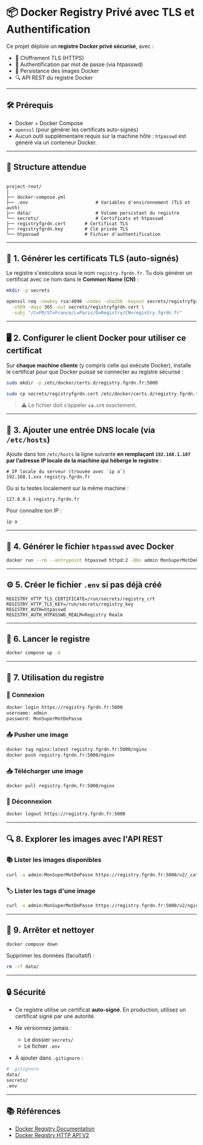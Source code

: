 # 📦 Docker Registry Privé avec TLS et Authentification

Ce projet déploie un **registre Docker privé sécurisé**, avec :

- 🔐 Chiffrement TLS (HTTPS)
- 👤 Authentification par mot de passe (via htpasswd)
- 💾 Persistance des images Docker
- 🔍 API REST du registre Docker

---

## 🛠️ Prérequis

- Docker + Docker Compose
- `openssl` (pour générer les certificats auto-signés)
- Aucun outil supplémentaire requis sur la machine hôte : `htpasswd` est généré via un conteneur Docker.

---

## 📁 Structure attendue

```

project-root/
│
├── docker-compose.yml
├── .env                         # Variables d'environnement (TLS et auth)
├── data/                        # Volume persistant du registre
└── secrets/                     # Certificats et htpasswd
├── registryfgrdn.cert       # Certificat TLS
├── registryfgrdn.key        # Clé privée TLS
└── htpasswd                 # Fichier d'authentification

````

---

## 🔐 1. Générer les certificats TLS (auto-signés)

Le registre s'exécutera sous le nom `registry.fgrdn.fr`. Tu dois générer un certificat avec ce nom dans le **Common Name (CN)** :

```bash
mkdir -p secrets

openssl req -newkey rsa:4096 -nodes -sha256 -keyout secrets/registryfgrdn.key \
  -x509 -days 365 -out secrets/registryfgrdn.cert \
  -subj "/C=FR/ST=France/L=Paris/O=Registry/CN=registry.fgrdn.fr"
````

---

## 🖥️ 2. Configurer le client Docker pour utiliser ce certificat

Sur **chaque machine cliente** (y compris celle qui exécute Docker), installe le certificat pour que Docker puisse se connecter au registre sécurisé :

```bash
sudo mkdir -p /etc/docker/certs.d/registry.fgrdn.fr:5000

sudo cp secrets/registryfgrdn.cert /etc/docker/certs.d/registry.fgrdn.fr:5000/ca.crt
```

> ⚠️ Le fichier doit s’appeler **`ca.crt`** exactement.

---

## 🧭 3. Ajouter une entrée DNS locale (via `/etc/hosts`)

Ajoute dans ton `/etc/hosts` la ligne suivante **en remplaçant `192.168.1.107` par l’adresse IP locale de la machine qui héberge le registre** :

```text
# IP locale du serveur (trouvée avec `ip a`)
192.168.1.xxx registry.fgrdn.fr
```

Ou si tu testes localement sur la même machine :

```text
127.0.0.1 registry.fgrdn.fr
```

Pour connaître ton IP :

```bash
ip a
```

---

## 👤 4. Générer le fichier `htpasswd` avec Docker

```bash
docker run --rm --entrypoint htpasswd httpd:2 -Bbn admin MonSuperMotDePasse > secrets/htpasswd
```

---

## ⚙️ 5. Créer le fichier `.env` si pas déjà créé

```env
REGISTRY_HTTP_TLS_CERTIFICATE=/run/secrets/registry_crt
REGISTRY_HTTP_TLS_KEY=/run/secrets/registry_key
REGISTRY_AUTH=htpasswd
REGISTRY_AUTH_HTPASSWD_REALM=Registry Realm
```

---

## 🚀 6. Lancer le registre

```bash
docker compose up -d
```

---

## 🐳 7. Utilisation du registre

### 🔐 Connexion

```bash
docker login https://registry.fgrdn.fr:5000
username: admin
password: MonSuperMotDePasse
```

### 📤 Pusher une image

```bash
docker tag nginx:latest registry.fgrdn.fr:5000/nginx
docker push registry.fgrdn.fr:5000/nginx
```

### 📥 Télécharger une image

```bash
docker pull registry.fgrdn.fr:5000/nginx
```

### 🚪 Déconnexion

```bash
docker logout https://registry.fgrdn.fr:5000
```

---

## 🔍 8. Explorer les images avec l'API REST

### 📚 Lister les images disponibles

```bash
curl -u admin:MonSuperMotDePasse https://registry.fgrdn.fr:5000/v2/_catalog
```

### 🏷️ Lister les tags d'une image

```bash
curl -u admin:MonSuperMotDePasse https://registry.fgrdn.fr:5000/v2/nginx/tags/list
```

---

## 🛑 9. Arrêter et nettoyer

```bash
docker compose down
```

Supprimer les données (facultatif) :

```bash
rm -rf data/
```

---

## 🔒 Sécurité

* Ce registre utilise un certificat **auto-signé**. En production, utilisez un certificat signé par une autorité.
* Ne versionnez jamais :

  * Le dossier `secrets/`
  * Le fichier `.env`
* À ajouter dans `.gitignore` :

```bash
# .gitignore
data/
secrets/
.env
```

---

## 📚 Références

* [Docker Registry Documentation](https://docs.docker.com/registry/)
* [Docker Registry HTTP API V2](https://docs.docker.com/registry/spec/api/)
